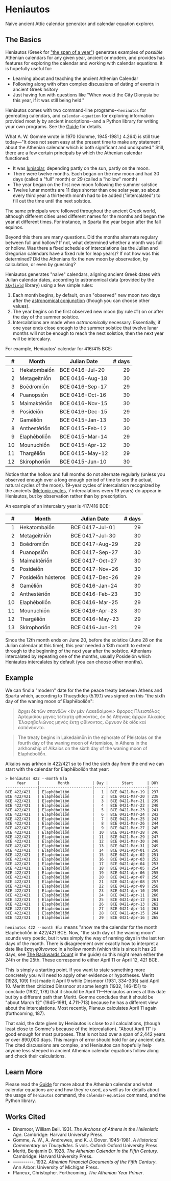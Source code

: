 # Heniautos

Naive ancient Attic calendar generator and calendar equation explorer.

## The Basics

Heniautos (Greek for ["the span of a
year"](https://logeion.uchicago.edu/%E1%BC%90%CE%BD%CE%B9%CE%B1%CF%85%CF%84%CF%8C%CF%82))
generates examples of _possible_ Athenian calendars for any given
year, ancient or modern, and provides has features for exploring the
calendar and working with calendar equations. It is hopefully
useful for:

* Learning about and teaching the ancient Athenian Calendar
* Following along with often complex discussions of dating of events in ancient Greek hsitory
* Just having fun with questions like "When would the City Dionysia be this year, if it was still being held."

Heniautos comes with two command-line programs--`heniautos` for genreating calendars, and `calendar-equation` for exploring information provided most ly by ancient inscriptions--and a Python library for writing your own programs. See the [Guide](guide/) for details.

What A. W. Gomme wrote in 1970 (Gomme, 1945-1981,) 4.264) is
still true today—"It does not seem easy at the present time to make
any statement about the Athenian calendar which is both significant
and undisputed." Still, there are a few certain principals by which the Athenian calendar functioned:

* It was
  [lunisolar](https://en.wikipedia.org/wiki/Lunisolar_calendar),
  depending partly on the sun, partly on the moon.
* There were twelve months. Each began on the new moon and had 30 days
  (called a "full" month) or 29 (called a "hollow" month)
* The year began on the first new moon following the summer solstice
* Twelve lunar months are 11 days shorter than one solar year, so about
  every third year a thirteenth month had to be added ("intercalated") to
  fill out the time until the next solstice.
  
The same principals were followed throughout the ancient Greek world,
although different cities used different names for the months and
began the year at different times. For instance, in Sparta the year
began after the fall equinox.

Beyond this there are many questions. Did the months alternate
regulary between full and hollow? If not, what determined whether a
month was full or hollow. Was there a fixed schedule of intercalations
(as the Julian and Gregorian calendars have a fixed rule for leap
years)? If not how was this determined? Did the Athenians fix the new
moon by observation, by calculation, or even by guessing?


Heniautos generates "naive" calendars, aligning ancient Greek dates
with Julian calendar dates, according to astronomical data \(provided
by the [`Skyfield`](https://rhodesmill.org/skyfield/) library\) using
a few simple rules:

1. Each month begins, by default, on an "observed" new moon two days after the [astronomical conjunction](https://en.wikipedia.org/wiki/New_moon) (though you can choose other values).
2. The year begins on the first observed new moon (by rule #1) on or after the day of the summer solstice.
3. Intercalations are made when _astronomically_ necessary. Essentially, if one year ends close enough to the summer solstice that twelve lunar months will not be enough to reach the next solstice, then the next year will be intercalary.

For example, Heniautos' calendar for 416/415 BCE:

|  # | Month        | Julian Date     | # days|
|---:|--------------|-----------------|------:|
| 1  | Hekatombaiṓn | BCE 0416-Jul-20 | 29    |
| 2  | Metageitniṓn | BCE 0416-Aug-18 | 30    |
| 3  | Boēdromiṓn   | BCE 0416-Sep-17 | 29    |
| 4  | Puanopsiṓn   | BCE 0416-Oct-16 | 30    |
| 5  | Maimaktēriṓn | BCE 0416-Nov-15 | 30    |
| 6  | Posideiṓn    | BCE 0416-Dec-15 | 29    |
| 7  | Gamēliṓn     | BCE 0415-Jan-13 | 30    |
| 8  | Anthestēriṓn | BCE 0415-Feb-12 | 30    |
| 9  | Elaphēboliṓn | BCE 0415-Mar-14 | 29    |
| 10 | Mounuchiṓn   | BCE 0415-Apr-12 | 30    |
| 11 | Thargēliṓn   | BCE 0415-May-12 | 29    |
| 12 | Skirophoriṓn | BCE 0415-Jun-10 | 30    |

Notice that the hollow and full months do not alternate regularly
(unless you observed enough over a long enough period of time to see
the actual, natural cycles of the moon). 19-year cycles of
intercalation recognized by the ancients \([Metonic
cycles](https://en.wikipedia.org/wiki/Metonic_cycle), 7 intercalations
every 19 years\) do appear in Heniautos, but by observation rather
than by prescription.

An example of an intercalary year is 417/416 BCE:

|  # | Month              | Julian Date     | # days|
|---:|--------------------|-----------------|------:|
| 1  | Hekatombaiṓn       | BCE 0417-Jul-01 | 29    |
| 2  | Metageitniṓn       | BCE 0417-Jul-30 | 30    |
| 3  | Boēdromiṓn         | BCE 0417-Aug-29 | 29    |
| 4  | Puanopsiṓn         | BCE 0417-Sep-27 | 30    |
| 5  | Maimaktēriṓn       | BCE 0417-Oct-27 | 30    |
| 6  | Posideiṓn          | BCE 0417-Nov-26 | 30    |
| 7  | Posideiṓn hústeros | BCE 0417-Dec-26 | 29    |
| 8  | Gamēliṓn           | BCE 0416-Jan-24 | 30    |
| 9  | Anthestēriṓn       | BCE 0416-Feb-23 | 30    |
| 10 | Elaphēboliṓn       | BCE 0416-Mar-25 | 29    |
| 11 | Mounuchiṓn         | BCE 0416-Apr-23 | 30    |
| 12 | Thargēliṓn         | BCE 0416-May-23 | 29    |
| 13 | Skirophoriṓn       | BCE 0416-Jun-21 | 29    |

Since the 12th month ends on June 20, before the solstice (June 28 on
the Julian calendar at this time), this year needed a 13th month to
extend through to the beginning of the next year after the
solstice. Athenians intercalated by repeating one of the months, usually Posideiṓn which Heniautos intercalates by default (you can choose other months).

## Example

We can find a "modern" date for the the peace treaty between Athens and Sparta which, according to Thucydides (5.19.1) was signed on this "the sixth day of the waning moon of Elaphēboliṓn":

> ἄρχει δὲ τῶν σπονδῶν <ἐν μὲν Λακεδαίμονι> ἔφορος Πλειστόλας
> Ἀρτεμισίου μηνὸς τετάρτῃ φθίνοντος, ἐν δὲ Ἀθήναις ἄρχων Ἀλκαῖος
> Ἐλαφηβολιῶνος μηνὸς ἕκτῃ φθίνοντος. ὤμνυον δὲ οἵδε καὶ ἐσπένδοντο.

> The treaty begins in Lakedaimōn in the ephorate of Pleistolas on the
> fourth day of the waning moon of Artemisios, in Athens in the arkhonship
> of Alkaios on the sixth day of the waning moon of Elaphēboliṓn.

Alkaios was arkhon in 422/421 so to find the sixth day from the end we can start with the calendar for Elaphēboliṓn that year:

    > heniautos 422 --month Ela
         Year     |        Month          | Day |      Start      | DOY
    --------------|-----------------------|-----|-----------------|----
    BCE 422/421   | Elaphēboliṓn          |   1 | BCE 0421-Mar-19 | 237
    BCE 422/421   | Elaphēboliṓn          |   2 | BCE 0421-Mar-20 | 238
    BCE 422/421   | Elaphēboliṓn          |   3 | BCE 0421-Mar-21 | 239
    BCE 422/421   | Elaphēboliṓn          |   4 | BCE 0421-Mar-22 | 240
    BCE 422/421   | Elaphēboliṓn          |   5 | BCE 0421-Mar-23 | 241
    BCE 422/421   | Elaphēboliṓn          |   6 | BCE 0421-Mar-24 | 242
    BCE 422/421   | Elaphēboliṓn          |   7 | BCE 0421-Mar-25 | 243
    BCE 422/421   | Elaphēboliṓn          |   8 | BCE 0421-Mar-26 | 244
    BCE 422/421   | Elaphēboliṓn          |   9 | BCE 0421-Mar-27 | 245
    BCE 422/421   | Elaphēboliṓn          |  10 | BCE 0421-Mar-28 | 246
    BCE 422/421   | Elaphēboliṓn          |  11 | BCE 0421-Mar-29 | 247
    BCE 422/421   | Elaphēboliṓn          |  12 | BCE 0421-Mar-30 | 248
    BCE 422/421   | Elaphēboliṓn          |  13 | BCE 0421-Mar-31 | 249
    BCE 422/421   | Elaphēboliṓn          |  14 | BCE 0421-Apr-01 | 250
    BCE 422/421   | Elaphēboliṓn          |  15 | BCE 0421-Apr-02 | 251
    BCE 422/421   | Elaphēboliṓn          |  16 | BCE 0421-Apr-03 | 252
    BCE 422/421   | Elaphēboliṓn          |  17 | BCE 0421-Apr-04 | 253
    BCE 422/421   | Elaphēboliṓn          |  18 | BCE 0421-Apr-05 | 254
    BCE 422/421   | Elaphēboliṓn          |  19 | BCE 0421-Apr-06 | 255
    BCE 422/421   | Elaphēboliṓn          |  20 | BCE 0421-Apr-07 | 256
    BCE 422/421   | Elaphēboliṓn          |  21 | BCE 0421-Apr-08 | 257
    BCE 422/421   | Elaphēboliṓn          |  22 | BCE 0421-Apr-09 | 258
    BCE 422/421   | Elaphēboliṓn          |  23 | BCE 0421-Apr-10 | 259
    BCE 422/421   | Elaphēboliṓn          |  24 | BCE 0421-Apr-11 | 260
    BCE 422/421   | Elaphēboliṓn          |  25 | BCE 0421-Apr-12 | 261
    BCE 422/421   | Elaphēboliṓn          |  26 | BCE 0421-Apr-13 | 262
    BCE 422/421   | Elaphēboliṓn          |  27 | BCE 0421-Apr-14 | 263
    BCE 422/421   | Elaphēboliṓn          |  28 | BCE 0421-Apr-15 | 264
    BCE 422/421   | Elaphēboliṓn          |  29 | BCE 0421-Apr-16 | 265
    
`heniautos 422 --month Ela` means "show me the calendar for the month Elaphēboliṓn in 422/421 BCE. Now, "the sixth day of the waning moon" sounds very poetic, but it was simply the way of naming days in the last ten days of the month. There is disagreement over exactly how to interpret a date like ἕκτῃ φθίνοντος in a hollow month (which this is since it has 29 days, see [The Backwards Count](guide/reading-dated-inscriptions.md#the-backwards-count) in the guide) so this might mean either the 24th or the 25th. These correspond to either April 11 or April 12, 421 BCE.

This is simply a starting point. If you want to state something more concretely you will need to apply other evidence or hypotheses. Meritt (1928, 109) first made it April 9 while Dinsmoor (1931, 334-335) said April 10. Meritt then citicized Dinsmoor at some length (1932, 146-151) to conclude (1932, 178) that it should be April 11--Heniautos arrives at this date but by a different path than Meritt. Gomme concludes that it should be "about March 12" (1945-1981, 4.711-713) because he has a different
view about the intercalations. Most recently, Planeux calculates April
11 again (forthcoming, 187).

That said, the date given by Heniautos is close to all calculations, (though least close to Gomme's because of the intercalation). "About April 11" is good enough for most purposes. That is not bad over a span of 2,442 years or over 890,000 days. This margin of error should hold for any ancient date. The cited discussions are complex, and Heniautos can hopefully help anyone less steeped in ancient Athenian calendar equations follow along and check their calculations.

## Learn More

Please read the [Guide](guide/) for more about the Athenian calendar and what calendar equations are and how they're used, as well as for details about the usage of `heniautos` command, the `calendar-equation` command, and the Python library.

## Works Cited

* Dinsmoor, William Bell. 1931. _The Archons of Athens in the
  Hellenistic Age_. Cambridge: Harvard University Press.
* Gomme, A. W., A. Andrewes, and K. J. Dover. 1945-1981. _A Historical
  Commentary on Thucydides_. 5 vols. Oxford: Oxford University Press.
* Meritt, Benjamin D. 1928. _The Athenian Calendar in the Fifth
  Century_. Cambridge: Harvard University Press.
* ----------. 1932. _Athenian Financial Documents of the Fifth
  Century_. Ann Arbor: University of Michigan Press.
* Planeux, Christopher. Forthcoming. _The Athenian Year Primer_.


